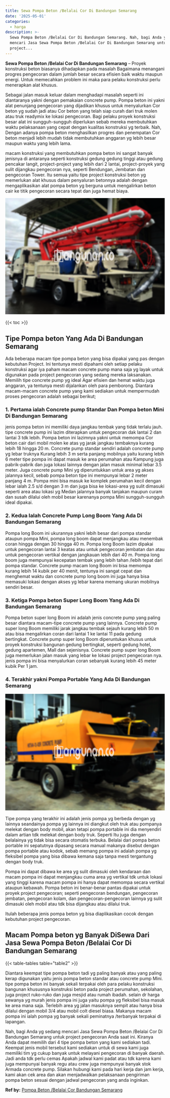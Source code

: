```yaml
---
title: Sewa Pompa Beton /Belalai Cor Di Bandungan Semarang
date: '2025-05-01'
categories:
  - harga
description: >-
  Sewa Pompa Beton /Belalai Cor Di Bandungan Semarang. Nah, bagi Anda yg sedang
  mencari Jasa Sewa Pompa Beton /Belalai Cor Di Bandungan Semarang untuk
  project...
---
```


**Sewa Pompa Beton /Belalai Cor Di Bandungan Semarang** – Proyek konstruksi beton biasanya dihadapkan pada masalah Bagaimana menangani progres pengecoran dalam jumlah besar secara efisien baik waktu maupun energi. Untuk memecahkan problem ini maka para pelaku konstruksi perlu menerapkan alat khusus.

Sebagai jalan masuk keluar dalam menghadapi masalah seperti ini diantaranya yakni dengan pemakaian concrete pump. Pompa beton ini yakni alat penunjang pengecoran yang dijadikan khusus untuk menyalurkan Cor beton yg sudah jadi atau Cor beton yang telah siap curah dari truk molen atau truk readymix ke lokasi pengecoran. Bagi pelaku proyek konstruksi besar alat ini sungguh-sungguh diperlukan sebab mereka membutuhkan waktu pelaksanaan yang cepat dengan kualitas konstruksi yg terbaik. Nah, Dengan adanya pompa beton menghasilkan progres dan penempatan Cor beton menjadi lebih mudah tidak membutuhkan anggaran yg lebih besar maupun waktu yang lebih lama.

macam konstruksi yang membutuhkan pompa beton ini sangat banyak jenisnya di antaranya seperti konstruksi gedung gedung tinggi atau gedung pencakar langit, project-project yang lebih dari 2 lantai, project-proyek yang sulit dijangkau pengecoran nya, seperti Bendungan, Jembatan dan pengecoran Tower. Itu semua yaitu tipe project konstruksi beton yg memerlukan alat khusus dalam penyaluran betonnya adalah dengan mengaplikasikan alat pompa beton yg berguna untuk mengalirkan beton cair ke titik pengecoran secara tepat dan juga hemat biaya.

![Sewa Pompa Beton /Belalai Cor Di Bandungan Semarang](/images/sewa-concrete-pump-38.png)

{{< toc >}}

## Tipe Pompa beton Yang Ada Di Bandungan Semarang

Ada beberapa macam tipe pompa beton yang bisa dipakai yang pas dengan kebutuhan Project. Ini tentunya mesti dipahami oleh setiap pelaku konstruksi agar iya paham macam concrete pump mana saja yg layak untuk digunakan pada project pengecoran yang sedang mereka laksanakan. Memilih tipe concrete pump yg ideal Agar efisien dan hemat waktu juga anggaran, ya tentunya mesti dijalankan oleh para pemborong. Diantara macam-macam concrete pump yang kami sediakan untuk mempermudah proses pengecoran adalah sebagai berikut;

### 1\. Pertama ialah Concrete pump Standar Dan Pompa beton Mini Di Bandungan Semarang

jenis pompa beton ini memiliki daya jangkau tembak yang tidak terlalu jauh. tipe concrete pump ini lazim diterapkan untuk pengecoran dak lantai 2 dan lantai 3 tdk lebih. Pompa beton ini lazimnya yakni untuk memompa Cor beton cair dari mobil molen ke atas yg jarak jangkau tembaknya kurang lebih 18 hingga 20 m. Concrete pump standar sendiri adalah concrete pump yg lebar truknya Kurang lebih 3 m serta panjang mobilnya yaitu kurang lebih 6 meter tipe pompa ini dapat masuk ke area perumahan atau Kampung juga pabrik-pabrik dan juga lokasi lainnya dengan jalan masuk minimal lebar 3.5 meter. Juga concrete pump Mini yg diperuntukkan untuk area yg akses jalannya kecil, sebab pompa beton tipe ini mempunyai lebar 2 meter panjang 4 m. Pompa mini bisa masuk ke komplek perumahan kecil dengan lebar ialah 2.5 s/d dengan 3 m dan juga bisa ke lokasi-area yg sulit dimasuki seperti area atau lokasi yg Medan jalannya banyak tanjakan maupun curam dan susah dilalui oleh mobil besar karenanya pompa Mini sungguh-sungguh ideal dipakai.

### 2\. Kedua Ialah Concrete Pump Long Boom Yang Ada Di Bandungan Semarang

Pompa long Boom ini ukurannya yakni lebih besar dari pompa standar ataupun pompa Mini, pompa long boom dapat menjangkau atau menembak coran hingga dengan 30 hingga 40 m. Pompa long Boom lazim dipakai untuk pengecoran lantai 3 keatas atau untuk pengecoran jembatan dan atau untuk pengecoran vertikal dengan jangkauan lebih dari 40 m. Pompa long boom juga mempunyai kecepatan tembak yang lebih tahan /lebih tepat dari pompa standar. Concrete pump macam long Boom ini bisa memompa kurang lebih 14 kubik per 40 menit, tentunya ini sangat cepat dan menghemat waktu dan concrete pump long boom ini juga hanya bisa memasuki lokasi dengan akses yg lebar karena memang ukuran mobilnya sendiri besar.

### 3\. Ketiga Pompa beton Super Long Boom Yang Ada Di Bandungan Semarang

Pompa beton super long Boom ini adalah jenis concrete pump yang paling besar diantara macam-tipe concrete pump yang lainnya. Concrete pump super long Boom memiliki jarak jangkau tembak sejauh kurang lebih 50 m atau bisa mengalirkan coran dari lantai 1 ke lantai 11 pada gedung bertingkat. Concrete pump super long Boom diperuntukan khusus untuk proyek konstruksi bangunan gedung bertingkat, seperti gedung hotel, gedung apartemen, Mall dan sejenisnya. Concrete pump super long Boom juga memerlukan jalan masuk yang lebar ke lokasi project pengecoran nya. jenis pompa ini bisa menyalurkan coran sebanyak kurang lebih 45 meter kubik Per 1 jam.

### 4\. Terakhir yakni Pompa Portable Yang Ada Di Bandungan Semarang

![Sewa Pompa Beton /Belalai Cor Di Bandungan Semarang](/images/sewa-concrete-pump-08.png)

Tipe pompa yang terakhir ini adalah jenis pompa yg berbeda dengan yg lainnya seandainya pompa yg lainnya ini diangkut oleh truk atau pompanya melekat dengan body mobil, akan tetapi pompa portable ini dia menyendiri dalam artian tdk melekat dengan body truk. Seperti Itu juga dengan belalainya yg tidak bisa secara otomatis terbuka. Belalai dari pompa beton portable ini sepatutnya dipasang secara manual makanya disebut dengan pompa portable atau kodok, sebab memang pompa ini adalah pompa yg fleksibel pompa yang bisa dibawa kemana saja tanpa mesti tergantung dengan body truk.

Pompa ini dapat dibawa ke area yg sulit dimasuki oleh kendaraan dan macam pompa ini dapat menjangkau cuma area yg vertikal tdk untuk lokasi yang tinggi karena macam pompa ini hanya dapat memompa secara vertikal ataupun kebawah. Pompa beton ini benar-benar pantas dipakai untuk proyek project pengecoran; seperti pengecoran bendungan, pengecoran jembatan, pengecoran kolam, dan pengecoran-pengecoran lainnya yg sulit dimasuki oleh mobil atau tdk bisa dijangkau atau dilalui truk.

Itulah beberapa jenis pompa beton yg bisa diaplikasikan cocok dengan kebutuhan project pengecoran.

## Macam Pompa beton yg Banyak DiSewa Dari Jasa Sewa Pompa Beton /Belalai Cor Di Bandungan Semarang

{{< table-tables table="table2" >}}

Diantara keempat tipe pompa beton tadi yg paling banyak atau yang paling kerap digunakan yaitu jenis pompa beton standar atau concrete pump Mini. tipe pompa beton ini banyak sekali terpakai oleh para pelaku konstruksi bangunan khususnya konstruksi beton pada project perumahan, sekolahan, juga project ruko-ruko dan juga mesjid atau rumah ibadah. selain dr harga sewanya yg murah jenis pompa ini juga yaitu pompa yg fleksibel bisa masuk ke area mana saja. Terlebih area yg jalan masuknya sempit atau hanya bisa dilalui dengan mobil 3/4 atau mobil colt diesel biasa. Makanya macam pompa ini ialah pompa yg banyak sekali peminatnya /terbanyak terpakai di lapangan.

Nah, bagi Anda yg sedang mencari Jasa Sewa Pompa Beton /Belalai Cor Di Bandungan Semarang untuk project pengecoran Anda saat ini. Kiranya Anda dapat memilih dari 4 tipe pompa beton yang kami sediakan tadi. Keempat jenis mobil tersebut kami sediakan untuk di sewa kami juga memiliki tim yg cukup banyak untuk melayani pengecoran di banyak daerah. Jadi anda tdk perlu cemas Apakah jadwal kami padat atau tdk karena kami juga mempunyai banyak regu atau crew juga mempunyai banyak stok Armada concrete pump. Silakan hubungi kami pada hari kerja dan jam kerja, kami akan cek area dan akan menjadwalkan pelaksanaan pengiriman pompa beton sesuai dengan jadwal pengecoran yang anda inginkan.

**Ref by:** [Pompa Beton /Belalai Cor Bandungan Semarang](https://id.wikipedia.org/wiki/Pompa)
